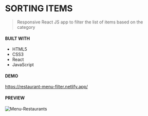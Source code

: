 # SORTING ITEMS

> Responsive React JS app to filter the list of items based on the category

#### BUILT WITH

* HTML5
* CSS3
* React
* JavaScript

#### DEMO

https://restaurant-menu-filter.netlify.app/


#### PREVIEW

![Menu-Restaurants](https://github.com/JuliaCMint/sorting-menu-items/assets/105377899/4425103f-31a1-4f3b-8a42-2a825867cfa9)
